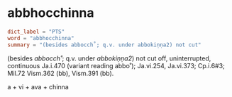 # abbhocchinna

``` toml
dict_label = "PTS"
word = "abbhocchinna"
summary = "(besides abbocch˚; q.v. under abbokiṇṇa2) not cut"
```

(besides *abbocch˚*; q.v. under *abbokiṇṇa2*) not cut off, uninterrupted, continuous Ja.i.470 (variant reading abbo˚); Ja.vi.254, Ja.vi.373; Cp.i.6#3; Mil.72 Vism.362 (bb), Vism.391 (bb).

a \+ vi \+ ava \+ chinna

